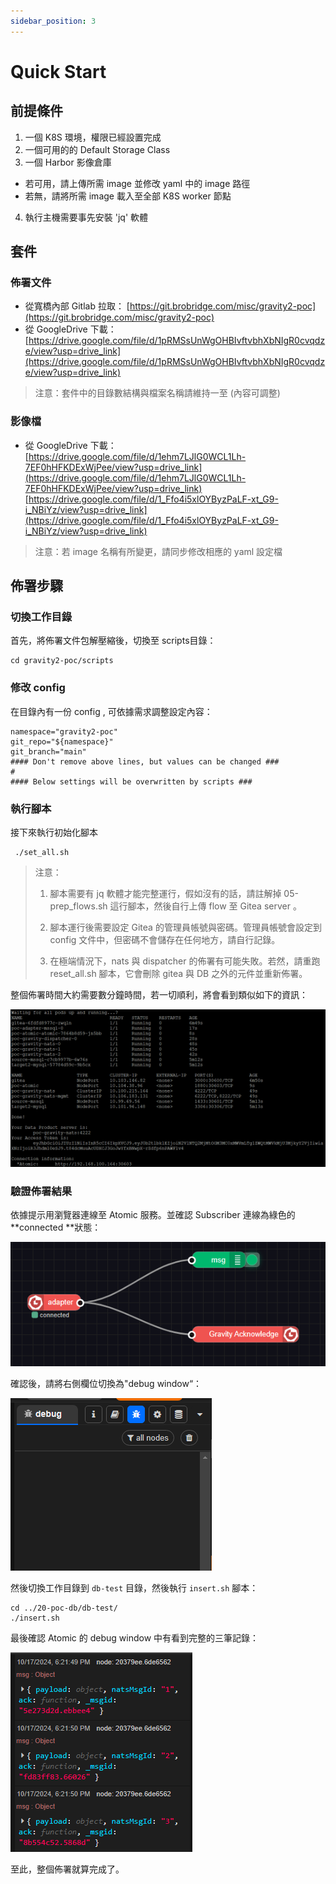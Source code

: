 ```yaml
---
sidebar_position: 3
---
```

# Quick Start

## 前提條件

1. 一個 K8S 環境，權限已經設置完成
2. 一個可用的的 Default Storage Class
3. 一個 Harbor 影像倉庫
- 若可用，請上傳所需 image 並修改 yaml 中的 image 路徑
- 若無，請將所需 image 載入至全部 K8S worker 節點
4. 執行主機需要事先安裝 'jq' 軟體

## 套件

### 佈署文件

- 從寬橋內部 Gitlab 拉取：
[https://git.brobridge.com/misc/gravity2-poc](https://git.brobridge.com/misc/gravity2-poc)
- 從 GoogleDrive 下載：
[https://drive.google.com/file/d/1pRMSsUnWgOHBIvftvbhXbNIgR0cvqdze/view?usp=drive_link](https://drive.google.com/file/d/1pRMSsUnWgOHBIvftvbhXbNIgR0cvqdze/view?usp=drive_link)
> 注意：套件中的目錄數結構與檔案名稱請維持一至 (內容可調整)

### 影像檔

- 從 GoogleDrive 下載：
[https://drive.google.com/file/d/1ehm7LJlG0WCL1Lh-7EF0hHFKDExWjPee/view?usp=drive_link](https://drive.google.com/file/d/1ehm7LJlG0WCL1Lh-7EF0hHFKDExWjPee/view?usp=drive_link)
[https://drive.google.com/file/d/1_Ffo4i5xlOYByzPaLF-xt_G9-i_NBiYz/view?usp=drive_link](https://drive.google.com/file/d/1_Ffo4i5xlOYByzPaLF-xt_G9-i_NBiYz/view?usp=drive_link)
> 注意：若 image 名稱有所變更，請同步修改相應的 yaml 設定檔

## 佈署步驟

### 切換工作目錄

首先，將佈署文件包解壓縮後，切換至 scripts目錄：

```
cd gravity2-poc/scripts
```

### 修改 config

在目錄內有一份 config , 可依據需求調整設定內容：

```
namespace="gravity2-poc"
git_repo="${namespace}"
git_branch="main"
#### Don't remove above lines, but values can be changed ###
#
#### Below settings will be overwritten by scripts ###
```


### 執行腳本

接下來執行初始化腳本

```
 ./set_all.sh
```


> 注意：
>
> 1. 腳本需要有 jq 軟體才能完整運行，假如沒有的話，請註解掉 05-prep_flows.sh 這行腳本，然後自行上傳 flow 至 Gitea server 。
>
> 2. 腳本運行後需要設定 Gitea 的管理員帳號與密碼。管理員帳號會設定到 config 文件中，但密碼不會儲存在任何地方，請自行記錄。
>
> 3. 在極端情況下，nats 與 dispatcher 的佈署有可能失敗。若然，請重跑 reset_all.sh 腳本，它會刪除 gitea 與 DB 之外的元件並重新佈署。


整個佈署時間大約需要數分鐘時間，若一切順利，將會看到類似如下的資訊：

![image](/img/qs1.png)

### 驗證佈署結果

依據提示用瀏覽器連線至 Atomic 服務。並確認 Subscriber 連線為綠色的 **connected **狀態：

![image](/img/qs2.png)

確認後，請將右側欄位切換為"debug window“：

![image](/img/qs3.png)

然後切換工作目錄到 `db-test` 目錄，然後執行 `insert.sh` 腳本：

```
cd ../20-poc-db/db-test/
./insert.sh
```

最後確認 Atomic 的 debug window 中有看到完整的三筆記錄：

![image](/img/qs4.png)

至此，整個佈署就算完成了。

